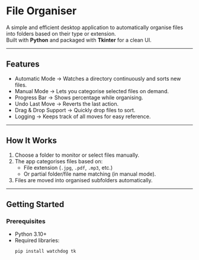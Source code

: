 # File Organiser

A simple and efficient desktop application to automatically organise files into folders based on their type or extension.  
Built with **Python** and packaged with **Tkinter** for a clean UI.

---

## Features
- Automatic Mode → Watches a directory continuously and sorts new files.  
- Manual Mode → Lets you categorise selected files on demand.  
- Progress Bar → Shows percentage while organising.  
- Undo Last Move → Reverts the last action.  
- Drag & Drop Support → Quickly drop files to sort.  
- Logging → Keeps track of all moves for easy reference.  

---

## How It Works
1. Choose a folder to monitor or select files manually.  
2. The app categorises files based on:
   - File extension (`.jpg`, `.pdf`, `.mp3`, etc.)  
   - Or partial folder/file name matching (in manual mode).  
3. Files are moved into organised subfolders automatically.  

---

## Getting Started

### Prerequisites
- Python 3.10+  
- Required libraries:  
  ```bash
  pip install watchdog tk
